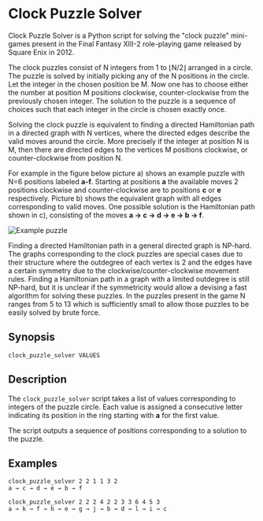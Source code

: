 Clock Puzzle Solver
===================

Clock Puzzle Solver is a Python script for solving the "clock puzzle" mini-games
present in the Final Fantasy XIII-2 role-playing game released by Square Enix in
2012.

The clock puzzles consist of N integers from 1 to ⌊N/2⌋ arranged in a circle.
The puzzle is solved by initially picking any of the N positions in the circle.
Let the integer in the chosen position be M. Now one has to choose either the
number at position M positions clockwise, counter-clockwise from the previously
chosen integer. The solution to the puzzle is a sequence of choices such that
each integer in the circle is chosen exactly once.

Solving the clock puzzle is equivalent to finding a directed Hamiltonian path in
a directed graph with N vertices, where the directed edges describe the valid
moves around the circle. More precisely if the integer at position N is M, then
there are directed edges to the vertices M positions clockwise, or
counter-clockwise from position N.

For example in the figure below picture a) shows an example puzzle with N=6
positions labeled **a-f**. Starting at positions **a** the available moves 2
positions clockwise and counter-clockwise are to positions **c** or **e**
respectively. Picture b) shows the equivalent graph with all edges corresponding
to valid moves. One possible solution is the Hamiltonian path shown in c),
consisting of the moves **a → c → d → e → b → f**.

![Example puzzle](https://raw.github.com/thomasnyman/clock-puzzle-solver/master/doc/example.png "Figure 1. Example puzzle")

Finding a directed Hamiltonian path in a general directed graph is NP-hard. The
graphs corresponding to the clock puzzles are special cases due to their
structure where the outdegree of each vertex is 2 and the edges have a certain
symmetry due to the clockwise/counter-clockwise movement rules. Finding a
Hamiltonian path in a graph with a limited outdegree is still NP-hard, but it is
unclear if the symmetricity would allow a devising a fast algorithm for solving
these puzzles. In the puzzles present in the game N ranges from 5 to 13 which is
sufficiently small to allow those puzzles to be easily solved by brute force.

Synopsis
--------
    clock_puzzle_solver VALUES

Description
-----------

The `clock_puzzle_solver` script takes a list of values corresponding to
integers of the puzzle circle. Each value is assigned a consecutive letter
indicating its position in the ring starting with **a** for the first value.

The script outputs a sequence of positions corresponding to a solution to the
puzzle.

Examples
--------
    clock_puzzle_solver 2 2 1 1 3 2
    a → c → d → e → b → f

    clock_puzzle_solver 2 2 2 4 2 2 3 3 6 4 5 3
    a → k → f → h → e → g → j → b → d → l → i → c
